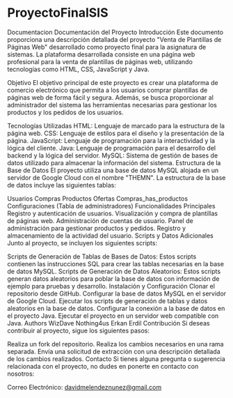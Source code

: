 # ProyectoFinalSIS
Documentacion
Documentación del Proyecto
Introducción
Este documento proporciona una descripción detallada del proyecto "Venta de Plantillas de Páginas Web" desarrollado como proyecto final para la asignatura de sistemas. La plataforma desarrollada consiste en una página web profesional para la venta de plantillas de páginas web, utilizando tecnologías como HTML, CSS, JavaScript y Java.

Objetivo
El objetivo principal de este proyecto es crear una plataforma de comercio electrónico que permita a los usuarios comprar plantillas de páginas web de forma fácil y segura. Además, se busca proporcionar al administrador del sistema las herramientas necesarias para gestionar los productos y los pedidos de los usuarios.

Tecnologías Utilizadas
HTML: Lenguaje de marcado para la estructura de la página web.
CSS: Lenguaje de estilos para el diseño y la presentación de la página.
JavaScript: Lenguaje de programación para la interactividad y la lógica del cliente.
Java: Lenguaje de programación para el desarrollo del backend y la lógica del servidor.
MySQL: Sistema de gestión de bases de datos utilizado para almacenar la información del sistema.
Estructura de la Base de Datos
El proyecto utiliza una base de datos MySQL alojada en un servidor de Google Cloud con el nombre "THEMN". La estructura de la base de datos incluye las siguientes tablas:

Usuarios
Compras
Productos
Ofertas
Compras_has_productos
Configuraciones (Tabla de administradores)
Funcionalidades Principales
Registro y autenticación de usuarios.
Visualización y compra de plantillas de páginas web.
Administración de cuentas de usuario.
Panel de administración para gestionar productos y pedidos.
Registro y almacenamiento de la actividad del usuario.
Scripts y Datos Adicionales
Junto al proyecto, se incluyen los siguientes scripts:

Scripts de Generación de Tablas de Bases de Datos: Estos scripts contienen las instrucciones SQL para crear las tablas necesarias en la base de datos MySQL.
Scripts de Generación de Datos Aleatorios: Estos scripts generan datos aleatorios para poblar la base de datos con información de ejemplo para pruebas y desarrollo.
Instalación y Configuración
Clonar el repositorio desde GitHub.
Configurar la base de datos MySQL en el servidor de Google Cloud.
Ejecutar los scripts de generación de tablas y datos aleatorios en la base de datos.
Configurar la conexión a la base de datos en el proyecto Java.
Ejecutar el proyecto en un servidor web compatible con Java.
Authors
WizDave
Nothing4us
Erkan Erdil
Contribución
Si deseas contribuir al proyecto, sigue los siguientes pasos:

Realiza un fork del repositorio.
Realiza los cambios necesarios en una rama separada.
Envía una solicitud de extracción con una descripción detallada de los cambios realizados.
Contacto
Si tienes alguna pregunta o sugerencia relacionada con el proyecto, no dudes en ponerte en contacto con nosotros:

Correo Electrónico: davidmelendeznunez@gmail.com
